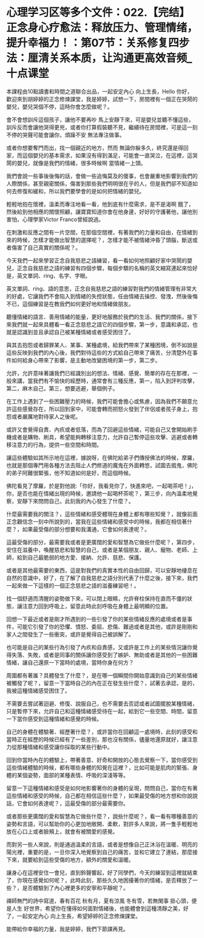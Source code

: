 # 心理学习区等多个文件：022.【完结】正念身心疗愈法：释放压力、管理情绪，提升幸福力！：第07节：关系修复四步法：厘清关系本质，让沟通更高效音频_十点课堂

本課程由10點讀書和時間之道聯合出品，一起安定內心 向上生長，Hello 你好，歡迎來到胡婷婷的正念修煉課堂，我是婷婷，試想一下，房間裡有一個正在哭鬧的嬰兒，嬰兒哭個不停，這時你會怎麼做呢？。

會不會想訓斥這個孩子，讓他不要再吵 馬上安靜下來，可是嬰兒並聽不懂這些，訓斥反而會讓他哭得更兇，或者你打算假裝聽不見，繼續待在房間裡，可是這一刻不停的哭聲可能會讓你，煩躁不安 無法專注做事。

或者你想要奪門而出，找一個親近的地方，然而 無論你躲多久，終究還是得回家，而這個嬰兒的基本需求，如果沒有得到滿足，可能會一直哭泣，在這裡，這哭鬧的嬰兒，就像是我們的情緒，很多時候啊 當情緒一上頭。

我們會說一些事後後悔的話，會做一些追悔莫及的傻事，也會嚴重地影響到我們的人際關係，甚至親密關係，傷害到那些我們明明很在乎的人，但是我們卻不知道如何去修復和緩和，所以我們要學會的是如何把情緒的嬰兒。

輕輕地抱在懷裡，溫柔而專注地看一看，他到底有什麼需求，是不是渴啊 餓了，然後給到他相應的關懷照顧，讓寶寶知道你會在他身邊，好好的守護著他，讓他別害怕，心理學家Victor Franco曾經說過。

在刺激和反應之間有一片空間，在那個空間裡，有著我們的力量和自由，在情緒到來的時候，怎樣才能做出智慧的選擇呢？，怎樣才能不被情緒沖昏了頭腦，斷送或者傷害了自己真實的關係呢？。

今天我們一起來學習正念自我慈悲之語練習，看一看如何地照顧好家中哭鬧的嬰兒，正念自我慈悲之語的練習有四個步驟，每個步驟的名稱的英文縮寫連起來恰好是，英文單詞、ring、名字、字眼。

英文單詞、ring、語的意思，正念自我慈悲之語的練習對我們的情緒管理有非常大的好處，它讓我們不會陷入到情緒的失控狀態，任由情緒去操控、發洩，然後後悔不已，這個練習是在教我們如何更好地和情緒做朋友。

聽懂情緒的語言、善用情緒的能量，更好地服務於我們的生活、我們的關係，接下來我們就一起來具體看一看正念慈悲之語它的四個步驟，第一步，意識和承認，也就是認識到並且承認自己被某種情緒或者感受困住了。

與其去抱怨或者歸罪某人、某事、某種處境，給我們帶來了某種困境，倒不如說是這些反映到我們的內心後，我們對待這些的方式給自己帶來了痛苦，分清楚外在事件如何給身心帶來了影響，是主動地改變困境的第一步，第二步。

允許，允許意味著讓我們已經識別出的想法、情緒、感覺、簡單的存在在那裡，一般來講，當我們有不愉快的經歷時，通常會有三種反應，第一，陷入到評判攻擊，第二，麻木自己，第三，想要逃避，舉個例子。

在工作上遇到了一些困難壓力的時候，我們可能會擔心或焦慮，因為我們不願意允許這些感覺存在，所以回到家中，可能會轉而把怒火發到了伴侶或者孩子身上，抱怨或者嚴厲地對待家人之後呢。

或許又會覺得自責、內疚或者低落，而為了回避這些情緒，可能自己又會開始刷手機或者是購物、刷具，希望能夠轉移注意力，允許自己暫停這些攻擊、逃避或者轉移注意力的行為，提供一些空間和時間。

讓這些體驗如其所示地在這裡，據說呀，在佛陀給弟子們傳授佛法的時候，摩羅，也就是那個專門用各種方法去阻止人們修道的魔鬼在外面轉悠，試圖去搗鬼，佛陀的弟子阿難很緊張，他不知道如何是好，而這個時候。

佛陀看見了摩羅，於是對他說:「你好，我看見你了，快進來吧，一起喝茶吧！」，你，是否也能在情緒出現的時候，邀請他一起喝杯茶呢？，第三步，向內溫柔地覺察，安靜下來問問自己，此刻我的內心發生了什麼？。

什麼最需要我的關注？，這些情緒和感受體現在身體上都有哪些知覺？，就像前面正念觀信念一刻中所說到的，當我在這些情緒和感受中的時候，我都在相信著什麼？，如果最受傷的部分想要和我溝通，它會如何表達呢？。

這最受傷的部分，最需要我或者是更廣闊的愛和智慧為它做些什麼呢？，第四步，安住在滋養中，喚醒慈悲和智慧的自己，或者是某個朋友、親人、寵物、老師、上師，給到自己最脆弱的地方愛、接納、允許、慈悲、保護。

或者是其他最需要的東西，這是對我們的真實本性的自由回歸，可以安靜地棲息在自然的意識中，好了，在了解了自我慈悲之語分別代表了什麼之後，接下來，我們一起來做一下這樣的一個正念慈悲之語的滋養練習吧！。

找一個舒適而清醒的姿勢做下來，可以閉上眼睛，允許脊柱保持在直而不僵的狀態，讓注意力回到呼吸上，留意此時此刻呼吸在身體上最明顯的位置。

回想一下最近或者是剛才所遇到的一些引發了你的某些情緒反應的處境或者是事件，可能它引發了你的恐懼、憤怒、委屈、悲傷、難過或者是其他，或許是剛剛和家人之間發生了一些衝突，或許是覺得自己被誤解了。

也可能是自己的某些行為引發了內疚和自責感，又或許是工作上的某些情況讓你覺得失落、失敗，或者是同事的關係讓你感受到了嫉妒、無助或者是其他的一些困難情緒，讓自己還原一下當時的處境，當時你身在何方？

周圍都有著誰？具體發生了什麼？，是在哪一個瞬間你開始意識到自己的某些情緒被觸發了呢？，留意一下當時自己的內在正在發生些什麼？，試著去承認，是的，我被這種情緒感受困住了。

不需要去嘗試著迴避、修復、說服自己，也不需要去否認或者試圖擺脫某種情緒，只是暫停下來，允許自己和這種情緒感受待在一起，給到它一些空間、時間，留意一下當你感受到這種情緒和感覺的時候。

自己的身體在體驗著、經歷著什麼？，或許當你在回顧這一處境時，此刻的感受和當時正在經歷的時候已經有了一些差別，那也沒有關係，儘量地還原就好，讓注意力從那種情緒和感受讓你採取的某些行動中。

回到你當時內在的體驗上，帶著善意、好奇和開放的心態去覺察一下，當你感受到這些情緒體驗的時候，都有哪些身體的知覺在這裡？，比如可能是肌肉的緊張、身體的某個姿勢，面部的某種表情、呼吸的深淺等等。

留意一下這種情緒和感受是如何地影響著你的身體的呈現，問問自己，當你在有著這些情緒和感受的時候，自己都在相信這些什麼？，如果最受傷的地方想和你說說話，它會如何表達呢？，這最受傷的部分最需要你。

或者那些更廣闊的愛和智慧為它做些什麼？，說些什麼呢？，看一看有哪種善意的姿勢和言語，可以幫助你的心更加地敞開、柔軟，對許多人來說，將一隻手輕輕地放在心口上或者臉頰上，就會有被關愛的感覺。

而對另一些人來說，則是通過溫柔的言語，或者是想像自己正沐浴在溫暖、明亮的陽光裡，重要的是，一旦你深入地覺察到自己的痛苦，並和它建立了連結，那麼接下來，就要給到這些受傷的地方，額外的關愛和溫暖。

讓身心在這裡安住一會兒，直到鈴聲響起，好了同學們，今天的練習到這裡就結束了，你現在感覺如何呢？，此時此刻，那些久久地困擾著你的情緒，是否釋放了一些？，是否體驗到了內心裡更多的安寧和平靜呢？。

禪師無門的詩中寫道，春有百花 秋有月，夏有涼風 冬有雪，若無閑事 掛心頭，便是人生 好世界，希望你在懂得如何面對情緒後，也能體會到這種清靜之美，好了，一起安定內心 向上生長，希望婷婷的正念修煉課堂。

能帶給你幸福的力量，我是婷婷，我們下節課再見。